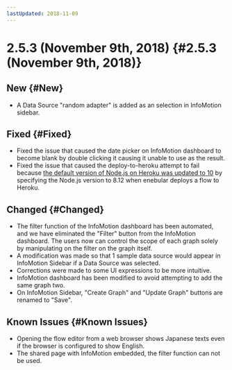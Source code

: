 ```yaml
---
lastUpdated: 2018-11-09
---
```


# 2.5.3 (November 9th, 2018) {#2.5.3 (November 9th, 2018)}

## New {#New}

- A Data Source "random adapter" is added as an selection in InfoMotion sidebar.

## Fixed {#Fixed}

- Fixed the issue that caused the date picker on InfoMotion dashboard to become blank by double clicking it causing it unable to use as the result.
- Fixed the issue that caused the deploy-to-heroku attempt to fail because [the default version of Node.js on Heroku was updated to 10](https://devcenter.heroku.com/changelog-items/1508) by specifying the Node.js version to 8.12 when enebular deploys a flow to Heroku.

## Changed {#Changed}

- The filter function of the InfoMotion dashboard has been automated, and we have eliminated the "Filter" button from the InfoMotion dashboard. The users now can control the scope of each graph solely by manipulating on the filter on the graph itself.
- A modification was made so that 1 sample data source would appear in InfoMotion Sidebar if a Data Source was selected.
- Corrections were made to some UI expressions to be more intuitive.
 - InfoMotion dashboard has been modified to avoid attempting to add the same graph two.
 - On InfoMotion Sidebar, "Create Graph" and "Update Graph" buttons are renamed to "Save".

## Known Issues {#Known Issues}

- Opening the flow editor from a web browser shows Japanese texts even if the browser is configured to show English.
- The shared page with InfoMotion embedded, the filter function can not be used.
